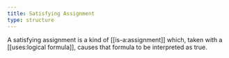 ```yaml
---
title: Satisfying Assignment
type: structure 
---
```


A satisfying assignment is a kind of [[is-a:assignment]] which, taken with a [[uses:logical formula]], causes that formula to be interpreted as true.
